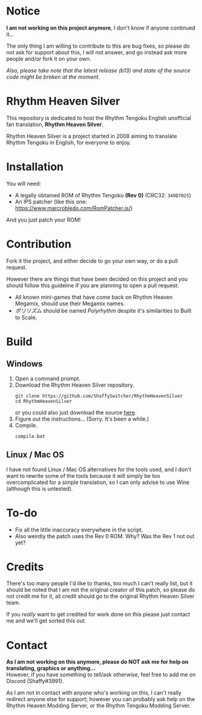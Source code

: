 # Notice

**I am not working on this project anymore**, I don't know if anyone continued it...<br>

The only thing I am willing to contribute to this are bug fixes, so please do not ask for support about this, I will not answer, and go instead ask more people and/or fork it on your own.<br>

*Also, please take note that the latest release (b13) and state of the source code might be broken at the moment.*

# Rhythm Heaven Silver
This repository is dedicated to host the Rhythm Tengoku English unofficial fan translation, **Rhythm Heaven Silver**.

Rhythm Heaven Silver is a project started in 2008 aiming to translate Rhythm Tengoku in English, for everyone to enjoy.

# Installation
You will need:
* A legally obtained ROM of Rhythm Tengoku **(Rev 0)** (CRC32: `349D7025`)
* An IPS patcher (like this one: https://www.marcrobledo.com/RomPatcher.js/)

And you just patch your ROM!

# Contribution
Fork it the project, and either decide to go your own way, or do a pull request.<br>

However there are things that have been decided on this project and you should follow this guideline if you are planning to open a pull request:<br>
* All known mini-games that have come back on Rhythm Heaven Megamix, should use their Megamix names.
* *ポリリズム* should be named *Polyrhythm* despite it's similarities to Built to Scale.

# Build

## Windows
1. Open a command prompt.
2. Download the Rhythm Heaven Silver repository.
	```batch
	git clone https://github.com/ShaffySwitcher/RhythmHeavenSilver
	cd RhythmHeavenSilver
	```
	or you could also just download the source [here](https://github.com/ShaffySwitcher/RhythmHeavenSilver/archive/refs/heads/master.zip).
3. Figure out the instructions... (Sorry. It's been a while.)
4. Compile.
	```batch
	compile.bat
	```
## Linux / Mac OS
I have not found Linux / Mac OS alternatives for the tools used, and I don't want to rewrite some of the tools because it will simply be too overcomplicated for a simple translation, so I can only advise to use Wine (although this is untested).

# To-do

* Fix all the little inaccuracy everywhere in the script.
* Also weirdly the patch uses the Rev 0 ROM. Why? Was the Rev 1 not out yet? 

# Credits
There's too many people I'd like to thanks, too much I can't really list, but it should be noted that I am not the original creator of this patch, so please do not credit me for it, all credit should go to the original Rhythm Heaven Silver team.<br>

If you *really* want to get credited for work done on this please just contact me and we'll get sorted this out.

# Contact
**As I am not working on this anymore, please do NOT ask me for help on translating, graphics or anything...**<br> 
However, if you have something to tell/ask otherwise, feel free to add me on Discord (Shaffy#3991).<br>

As I am not in contact with anyone who's working on this, I can't really redirect anyone else for support; however you can probably ask help on the Rhythm Heaven Modding Server, or the Rhythm Tengoku Modding Server.

